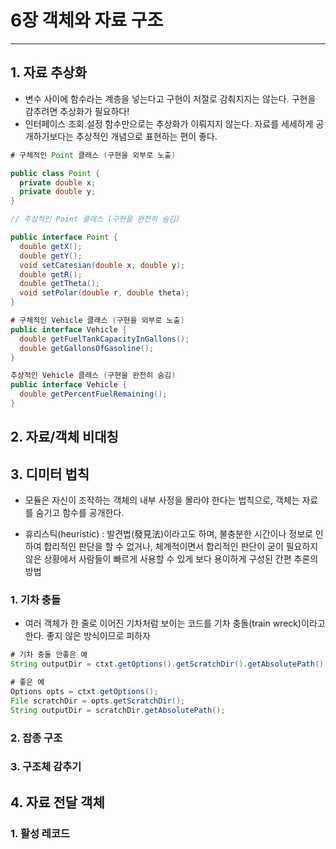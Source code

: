 # 6장 객체와 자료 구조
---

## 1. 자료 추상화
- 변수 사이에 함수라는 계층을 넣는다고 구현이 저절로 감춰지지는 않는다. 구현을 감추려면 추상화가 필요하다!
- 인터페이스 조회.설정 함수만으로는 추상화가 이뤄지지 않는다. 자료를 세세하게 공개하기보다는 추상적인 개념으로 표현하는 편이 좋다.


```java
# 구체적인 Point 클래스 (구현을 외부로 노출)

public class Point {
  private double x;
  private double y;
}
```

```java
// 추상적인 Point 클래스 (구현을 완전히 숨김)

public interface Point {
  double getX();
  double getY();
  void setCatesian(double x, double y);
  double getR();
  double getTheta();
  void setPolar(double r, double theta);
}
```

```java
# 구체적인 Vehicle 클래스 (구현을 외부로 노출)
public interface Vehicle {
  double getFuelTankCapacityInGallons();
  double getGallonsOfGasoline();
}
```

```java
추상적인 Vehicle 클래스 (구현을 완전히 숨김)
public interface Vehicle {
  double getPercentFuelRemaining();
}
```
## 2. 자료/객체 비대칭



## 3. 디미터 법칙
- 모듈은 자신이 조작하는 객체의 내부 사정을 몰라야 한다는 법칙으로, 객체는 자료를 숨기고 함수를 공개한다.

* 휴리스틱(heuristic) : 발견법(發見法)이라고도 하며, 불충분한 시간이나 정보로 인하여 합리적인 판단을 할 수 없거나, 체계적이면서 합리적인 판단이 굳이 필요하지 않은 상황에서 사람들이 빠르게 사용할 수 있게 보다 용이하게 구성된 간편 추론의 방법

### 1. 기차 충돌
- 여러 객체가 한 줄로 이어진 기차처럼 보이는 코드를 기차 충돌(train wreck)이라고 한다. 좋지 않은 방식이므로 피하자

```java
# 기차 충돌 안좋은 예
String outputDir = ctxt.getOptions().getScratchDir().getAbsolutePath();

# 좋은 예
Options opts = ctxt.getOptions();
File scratchDir = opts.getScratchDir();
String outputDir = scratchDir.getAbsolutePath();
```

### 2. 잡종 구조
### 3. 구조체 감추기
## 4. 자료 전달 객체
### 1. 활성 레코드